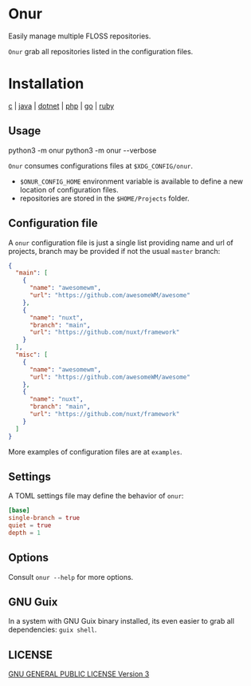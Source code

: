 <!--
Onur is free software: you can redistribute it and/or modify
it under the terms of the GNU General Public License as published by
the Free Software Foundation, either version 3 of the License, or
(at your option) any later version.

Onur is distributed in the hope that it will be useful,
but WITHOUT ANY WARRANTY; without even the implied warranty of
MERCHANTABILITY or FITNESS FOR A PARTICULAR PURPOSE.  See the
GNU General Public License for more details.

You should have received a copy of the GNU General Public License
along with Onur. If not, see <https://www.gnu.org/licenses/>.
-->

# Onur

Easily manage multiple FLOSS repositories.

`Onur` grab all repositories listed in the configuration files.

# Installation

[c](https://gitlab.com/easbarba/onur-c) | [java](https://gitlab.com/easbarba/onur-java) | [dotnet](https://gitlab.com/easbarba/onur-dotnet) | [php](https://gitlab.com/easbarba/onur-php) | [go](https://gitlab.com/easbarba/onur-go) | [ruby](https://gitlab.com/easbarba/onur-ruby)

## Usage

  python3 -m onur
  python3 -m onur --verbose

`Onur` consumes configurations files at `$XDG_CONFIG/onur`.

- `$ONUR_CONFIG_HOME` environment variable is available to define a new location of configuration files.
- repositories are stored in the `$HOME/Projects` folder.

## Configuration file

A `onur` configuration file is just a single list providing name and url of projects, branch may be provided if not the usual `master` branch:

```json
{
  "main": [
    {
      "name": "awesomewm",
      "url": "https://github.com/awesomeWM/awesome"
    },
    {
      "name": "nuxt",
      "branch": "main",
      "url": "https://github.com/nuxt/framework"
    }
  ],
  "misc": [
    {
      "name": "awesomewm",
      "url": "https://github.com/awesomeWM/awesome"
    },
    {
      "name": "nuxt",
      "branch": "main",
      "url": "https://github.com/nuxt/framework"
    }
  ]
}
```

More examples of configuration files are at `examples`.

## Settings

A TOML settings file may define the behavior of `onur`:

```toml
[base]
single-branch = true
quiet = true
depth = 1
```

## Options

Consult `onur --help` for more options.

## GNU Guix

In a system with GNU Guix binary installed, its even easier to grab all
dependencies: `guix shell`.

## LICENSE

[GNU GENERAL PUBLIC LICENSE Version 3](https://www.gnu.org/licenses/gpl-3.0.en.html)
